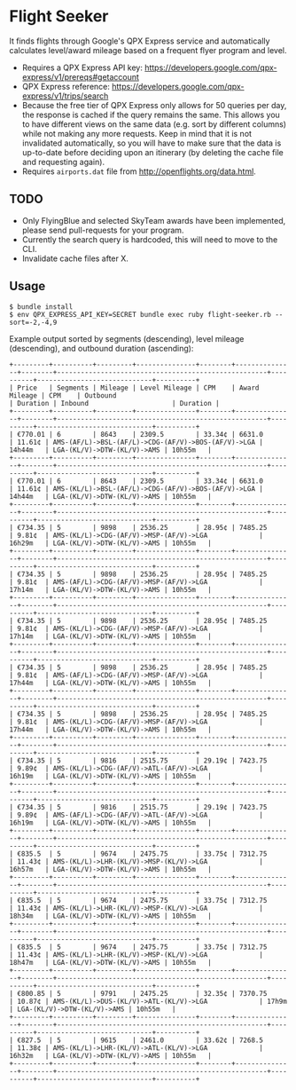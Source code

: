 # Flight Seeker

It finds flights through Google's QPX Express service and automatically calculates level/award mileage based on a frequent flyer program and level.

* Requires a QPX Express API key: https://developers.google.com/qpx-express/v1/prereqs#getaccount
* QPX Express reference: https://developers.google.com/qpx-express/v1/trips/search
* Because the free tier of QPX Express only allows for 50 queries per day, the response is cached if the query remains the same. This allows you to have different views on the same data (e.g. sort by different columns) while not making any more requests. Keep in mind that it is not invalidated automatically, so you will have to make sure that the data is up-to-date before deciding upon an itinerary (by deleting the cache file and requesting again).
* Requires `airports.dat` file from http://openflights.org/data.html.

## TODO

* Only FlyingBlue and selected SkyTeam awards have been implemented, please send pull-requests for your program.
* Currently the search query is hardcoded, this will need to move to the CLI.
* Invalidate cache files after X.

## Usage

```
$ bundle install
$ env QPX_EXPRESS_API_KEY=SECRET bundle exec ruby flight-seeker.rb --sort=-2,-4,9
```

Example output sorted by segments (descending), level mileage (descending), and outbound duration (ascending):

```
+---------+----------+---------+---------------+--------+---------------+--------+-----------------------------------------------------+----------+-----------------------------+----------+
| Price   | Segments | Mileage | Level Mileage | CPM    | Award Mileage | CPM    | Outbound                                            | Duration | Inbound                     | Duration |
+---------+----------+---------+---------------+--------+---------------+--------+-----------------------------------------------------+----------+-----------------------------+----------+
| €770.01 | 6        | 8643    | 2309.5        | 33.34¢ | 6631.0        | 11.61¢ | AMS-(AF/L)->BSL-(AF/L)->CDG-(AF/V)->BOS-(AF/V)->LGA | 14h44m   | LGA-(KL/V)->DTW-(KL/V)->AMS | 10h55m   |
+---------+----------+---------+---------------+--------+---------------+--------+-----------------------------------------------------+----------+-----------------------------+----------+
| €770.01 | 6        | 8643    | 2309.5        | 33.34¢ | 6631.0        | 11.61¢ | AMS-(KL/L)->BSL-(AF/L)->CDG-(AF/V)->BOS-(AF/V)->LGA | 14h44m   | LGA-(KL/V)->DTW-(KL/V)->AMS | 10h55m   |
+---------+----------+---------+---------------+--------+---------------+--------+-----------------------------------------------------+----------+-----------------------------+----------+
| €734.35 | 5        | 9898    | 2536.25       | 28.95¢ | 7485.25       | 9.81¢  | AMS-(KL/L)->CDG-(AF/V)->MSP-(AF/V)->LGA             | 16h29m   | LGA-(KL/V)->DTW-(KL/V)->AMS | 10h55m   |
+---------+----------+---------+---------------+--------+---------------+--------+-----------------------------------------------------+----------+-----------------------------+----------+
| €734.35 | 5        | 9898    | 2536.25       | 28.95¢ | 7485.25       | 9.81¢  | AMS-(AF/L)->CDG-(AF/V)->MSP-(AF/V)->LGA             | 17h14m   | LGA-(KL/V)->DTW-(KL/V)->AMS | 10h55m   |
+---------+----------+---------+---------------+--------+---------------+--------+-----------------------------------------------------+----------+-----------------------------+----------+
| €734.35 | 5        | 9898    | 2536.25       | 28.95¢ | 7485.25       | 9.81¢  | AMS-(KL/L)->CDG-(AF/V)->MSP-(AF/V)->LGA             | 17h14m   | LGA-(KL/V)->DTW-(KL/V)->AMS | 10h55m   |
+---------+----------+---------+---------------+--------+---------------+--------+-----------------------------------------------------+----------+-----------------------------+----------+
| €734.35 | 5        | 9898    | 2536.25       | 28.95¢ | 7485.25       | 9.81¢  | AMS-(AF/L)->CDG-(AF/V)->MSP-(AF/V)->LGA             | 17h44m   | LGA-(KL/V)->DTW-(KL/V)->AMS | 10h55m   |
+---------+----------+---------+---------------+--------+---------------+--------+-----------------------------------------------------+----------+-----------------------------+----------+
| €734.35 | 5        | 9898    | 2536.25       | 28.95¢ | 7485.25       | 9.81¢  | AMS-(KL/L)->CDG-(AF/V)->MSP-(AF/V)->LGA             | 17h44m   | LGA-(KL/V)->DTW-(KL/V)->AMS | 10h55m   |
+---------+----------+---------+---------------+--------+---------------+--------+-----------------------------------------------------+----------+-----------------------------+----------+
| €734.35 | 5        | 9816    | 2515.75       | 29.19¢ | 7423.75       | 9.89¢  | AMS-(KL/L)->CDG-(AF/V)->ATL-(AF/V)->LGA             | 16h19m   | LGA-(KL/V)->DTW-(KL/V)->AMS | 10h55m   |
+---------+----------+---------+---------------+--------+---------------+--------+-----------------------------------------------------+----------+-----------------------------+----------+
| €734.35 | 5        | 9816    | 2515.75       | 29.19¢ | 7423.75       | 9.89¢  | AMS-(AF/L)->CDG-(AF/V)->ATL-(AF/V)->LGA             | 16h19m   | LGA-(KL/V)->DTW-(KL/V)->AMS | 10h55m   |
+---------+----------+---------+---------------+--------+---------------+--------+-----------------------------------------------------+----------+-----------------------------+----------+
| €835.5  | 5        | 9674    | 2475.75       | 33.75¢ | 7312.75       | 11.43¢ | AMS-(KL/L)->LHR-(KL/V)->MSP-(KL/V)->LGA             | 16h57m   | LGA-(KL/V)->DTW-(KL/V)->AMS | 10h55m   |
+---------+----------+---------+---------------+--------+---------------+--------+-----------------------------------------------------+----------+-----------------------------+----------+
| €835.5  | 5        | 9674    | 2475.75       | 33.75¢ | 7312.75       | 11.43¢ | AMS-(KL/L)->LHR-(KL/V)->MSP-(KL/V)->LGA             | 18h34m   | LGA-(KL/V)->DTW-(KL/V)->AMS | 10h55m   |
+---------+----------+---------+---------------+--------+---------------+--------+-----------------------------------------------------+----------+-----------------------------+----------+
| €835.5  | 5        | 9674    | 2475.75       | 33.75¢ | 7312.75       | 11.43¢ | AMS-(KL/L)->LHR-(KL/V)->MSP-(KL/V)->LGA             | 18h47m   | LGA-(KL/V)->DTW-(KL/V)->AMS | 10h55m   |
+---------+----------+---------+---------------+--------+---------------+--------+-----------------------------------------------------+----------+-----------------------------+----------+
| €800.85 | 5        | 9791    | 2475.25       | 32.35¢ | 7370.75       | 10.87¢ | AMS-(KL/L)->DUS-(KL/V)->ATL-(KL/V)->LGA             | 17h9m    | LGA-(KL/V)->DTW-(KL/V)->AMS | 10h55m   |
+---------+----------+---------+---------------+--------+---------------+--------+-----------------------------------------------------+----------+-----------------------------+----------+
| €827.5  | 5        | 9615    | 2461.0        | 33.62¢ | 7268.5        | 11.38¢ | AMS-(KL/L)->LHR-(KL/V)->ATL-(KL/V)->LGA             | 16h32m   | LGA-(KL/V)->DTW-(KL/V)->AMS | 10h55m   |
+---------+----------+---------+---------------+--------+---------------+--------+-----------------------------------------------------+----------+-----------------------------+----------+
```
